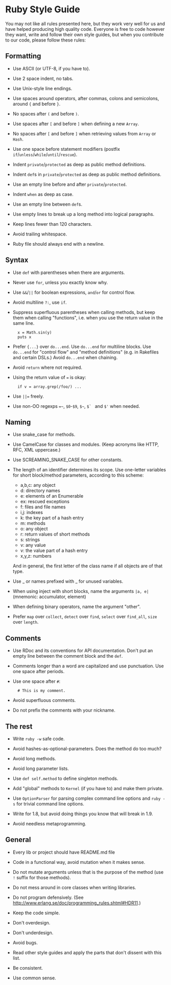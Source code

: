 # Ruby Style Guide

You may not like all rules presented here, but they work very well for
us and have helped producing high quality code. Everyone is free to
code however they want, write and follow their own style guides, but
when you contribute to our code, please follow these rules:

## Formatting

* Use ASCII (or UTF-8, if you have to).

* Use 2 space indent, no tabs.

* Use Unix-style line endings.

* Use spaces around operators, after commas, colons and semicolons,
  around `{` and before `}`.

* No spaces after `(` and before `)`.

* Use spaces after `[` and before `]` when defining a new `Array`.

* No spaces after `[` and before `]` when retrieving values from `Array` or `Hash`.

* Use one space before statement modifiers (postfix
  `if`/`unless`/`while`/`until`/`rescue`).

* Indent `private`/`protected` as deep as public method definitions.

* Indent `def`s in `private`/`protected` as deep as public method definitions.

* Use an empty line before and after `private`/`protected`.

* Indent `when` as deep as case.

* Use an empty line between `def`s.

* Use empty lines to break up a long method into logical paragraphs.

* Keep lines fewer than 120 characters.

* Avoid trailing whitespace.

* Ruby file should always end with a newline.

## Syntax

* Use `def` with parentheses when there are arguments.

* Never use `for`, unless you exactly know why.

* Use `&&`/`||` for boolean expressions, `and`/`or` for control flow.

* Avoid multiline `?:`, use `if`.

* Suppress superfluous parentheses when calling methods, but keep them
  when calling "functions", i.e. when you use the return value in the
  same line.

        x = Math.sin(y)
        puts x

* Prefer `{...}` over `do...end`. Use `do...end` for multiline blocks.
  Use `do...end` for "control flow" and "method definitions"
  (e.g. in Rakefiles and certain DSLs.) Avoid `do...end` when chaining.

* Avoid `return` where not required.

* Using the return value of `=` is okay:

        if v = array.grep(/foo/) ...

* Use `||=` freely.

* Use non-OO regexps `=~`, `$0`-`$9`, `$~`, ``$` `` and `$'` when needed.

## Naming

* Use snake_case for methods.

* Use CamelCase for classes and modules. (Keep acronyms like HTTP,
  RFC, XML uppercase.)

* Use SCREAMING_SNAKE_CASE for other constants.

* The length of an identifier determines its scope. Use one-letter
  variables for short block/method parameters, according to this
  scheme:

  * a,b,c: any object
  * d: directory names
  * e: elements of an Enumerable
  * ex: rescued exceptions
  * f: files and file names
  * i,j: indexes
  * k: the key part of a hash entry
  * m: methods
  * o: any object
  * r: return values of short methods
  * s: strings
  * v: any value
  * v: the value part of a hash entry
  * x,y,z: numbers

  And in general, the first letter of the class name if all objects
  are of that type.

* Use _ or names prefixed with _ for unused variables.

* When using inject with short blocks, name the arguments `|a, e|`
  (mnemonic: accumulator, element)

* When defining binary operators, name the argument "other".

* Prefer `map` over `collect`, `detect` over `find`, `select` over `find_all`,
  `size` over `length`.

## Comments

* Use RDoc and its conventions for API documentation. Don't put an
  empty line between the comment block and the `def`.

* Comments longer than a word are capitalized and use punctuation.
  Use one space after periods.

* Use one space after `#`:

        # This is my comment.

* Avoid superfluous comments.

* Do not prefix the comments with your nickname.

## The rest

* Write `ruby -w` safe code.

* Avoid hashes-as-optional-parameters. Does the method do too much?

* Avoid long methods.

* Avoid long parameter lists.

* Use `def self.method` to define singleton methods.

* Add "global" methods to `Kernel` (if you have to) and make them private.

* Use `OptionParser` for parsing complex command line options and
  `ruby -s` for trivial command line options.

* Write for 1.8, but avoid doing things you know that will break in 1.9.

* Avoid needless metaprogramming.

## General

* Every lib or project should have README.md file

* Code in a functional way, avoid mutation when it makes sense.

* Do not mutate arguments unless that is the purpose of the method
  (use `!` suffix for those methods).

* Do not mess around in core classes when writing libraries.

* Do not program defensively.
  (See http://www.erlang.se/doc/programming_rules.shtml#HDR11.)

* Keep the code simple.

* Don't overdesign.

* Don't underdesign.

* Avoid bugs.

* Read other style guides and apply the parts that don't dissent with
  this list.

* Be consistent.

* Use common sense.
